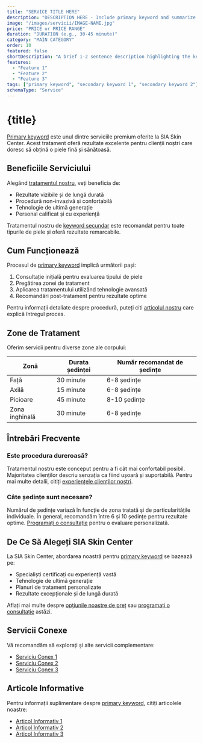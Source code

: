 ```yaml
---
title: "SERVICE TITLE HERE"
description: "DESCRIPTION HERE - Include primary keyword and summarize the service in 150-160 characters"
image: "/images/servicii/IMAGE-NAME.jpg"
price: "PRICE or PRICE RANGE"
duration: "DURATION (e.g., 30-45 minute)"
category: "MAIN CATEGORY"
order: 10
featured: false
shortDescription: "A brief 1-2 sentence description highlighting the key benefit"
features:
  - "Feature 1"
  - "Feature 2"
  - "Feature 3"
tags: ["primary keyword", "secondary keyword 1", "secondary keyword 2"]
schemaType: "Service"
---
```


# {title}

[Primary keyword](/servicii) este unul dintre serviciile premium oferite la SIA Skin Center. Acest tratament oferă rezultate excelente pentru clienții noștri care doresc să obțină o piele fină și sănătoasă.

## Beneficiile Serviciului

Alegând [tratamentul nostru](/servicii/service-name), veți beneficia de:

- Rezultate vizibile și de lungă durată
- Procedură non-invazivă și confortabilă
- Tehnologie de ultimă generație
- Personal calificat și cu experiență

Tratamentul nostru de [keyword secundar](/servicii/alt-serviciu) este recomandat pentru toate tipurile de piele și oferă rezultate remarcabile.

## Cum Funcționează

Procesul de [primary keyword](/servicii) implică următorii pași:

1. Consultație inițială pentru evaluarea tipului de piele
2. Pregătirea zonei de tratament
3. Aplicarea tratamentului utilizând tehnologie avansată
4. Recomandări post-tratament pentru rezultate optime

Pentru informații detaliate despre procedură, puteți citi [articolul nostru](/blog/related-blog-post) care explică întregul proces.

## Zone de Tratament

Oferim servicii pentru diverse zone ale corpului:

| Zonă | Durata ședinței | Număr recomandat de ședințe |
|------|-----------------|------------------------------|
| Față | 30 minute | 6-8 ședințe |
| Axilă | 15 minute | 6-8 ședințe |
| Picioare | 45 minute | 8-10 ședințe |
| Zona inghinală | 30 minute | 6-8 ședințe |

## Întrebări Frecvente

### Este procedura dureroasă?

Tratamentul nostru este conceput pentru a fi cât mai confortabil posibil. Majoritatea clienților descriu senzația ca fiind ușoară și suportabilă. Pentru mai multe detalii, citiți [experiențele clienților noștri](/blog/experienta-clienti).

### Câte ședințe sunt necesare?

Numărul de ședințe variază în funcție de zona tratată și de particularitățile individuale. În general, recomandăm între 6 și 10 ședințe pentru rezultate optime. [Programați o consultație](/contact) pentru o evaluare personalizată.

## De Ce Să Alegeți SIA Skin Center

La SIA Skin Center, abordarea noastră pentru [primary keyword](/servicii) se bazează pe:

- Specialiști certificați cu experiență vastă
- Tehnologie de ultimă generație
- Planuri de tratament personalizate
- Rezultate excepționale și de lungă durată

Aflați mai multe despre [opțiunile noastre de preț](/preturi) sau [programați o consultație](/contact) astăzi.

## Servicii Conexe

Vă recomandăm să explorați și alte servicii complementare:

- [Serviciu Conex 1](/servicii/serviciu-conex-1)
- [Serviciu Conex 2](/servicii/serviciu-conex-2)
- [Serviciu Conex 3](/servicii/serviciu-conex-3)

## Articole Informative

Pentru informații suplimentare despre [primary keyword](/servicii), citiți articolele noastre:

- [Articol Informativ 1](/blog/articol-1)
- [Articol Informativ 2](/blog/articol-2)
- [Articol Informativ 3](/blog/articol-3) 